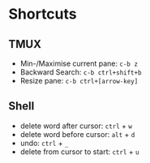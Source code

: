 # Shortcuts

## TMUX

- Min-/Maximise current pane: `c-b z`
- Backward Search: `c-b ctrl+shift+b`
- Resize pane: `c-b ctrl+[arrow-key]`

## Shell

- delete word after cursor: `ctrl` + `w`
- delete word before cursor: `alt` + `d`
- undo: `ctrl` + `_`
- delete from cursor to start: `ctrl` + `u`
